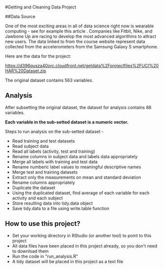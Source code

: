 #Getting and Cleaning Data Project


##Data Source

One of the most exciting areas in all of data science right now is wearable computing - see for example this article . Companies like Fitbit, Nike, and Jawbone Up are racing to develop the most advanced algorithms to attract new users. The data linked to from the course website represent data collected from the accelerometers from the Samsung Galaxy S smartphone.

Here are the data for the project: 

https://d396qusza40orc.cloudfront.net/getdata%2Fprojectfiles%2FUCI%20HAR%20Dataset.zip

The original dataset contains 563 variables.

## Analysis

After subsetting the original dataset, the dataset for analysis contains 88 variables.

**Each variable in the sub-setted dataset is a numeric vector.**

Steps to run analysis on the sub-setted dataset -

- Read training and test datasets
- Read subject data
- Read all labels (activity, test and training)
- Rename columns in subject data and labels data appropriately
- Merge all labels with training and test data
- Rename numberic label values to meaningful descriptive names
- Merge test and training datasets
- Extract only the measurements on mean and standard deviation
- Rename columns appropriately
- Duplicate the dataset
- Using the duplicated dataset, find average of each variable for each activity and each subject
- Store resulting data into tidy.data object
- Save tidy.data to a file using write.table function

## How to use this project?
- Set your working directory in RStudio (or another tool) to point to this project
- All data files have been placed in this project already, so you don't need to download them
- Run the code in "run_analysis.R"
- A tidy dataset will be placed in this project as a text file
